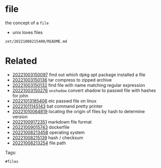 # file

the concept of a `file`

- unix loves files

` zet/20221008215400/README.md `

# Related

- [20221003150097](/zet/20221003150097/README.md) find out which dpkg apt package installed a file
- [20221003150136](/zet/20221003150136/README.md) tar compress to zipped archive
- [20221003150132](/zet/20221003150132/README.md) find file with name matching regular expression
- [20221003150276](/zet/20221003150276/README.md) `unshadow` convert shadow to passwd file with hashes for john
- [20221013185406](/zet/20221013185406/README.md) etc passwd file on linux
- [20221011145143](/zet/20221011145143/README.md) bat command pretty printer
- [20221010064819](/zet/20221010064819/README.md) locating the origin of files by hash to determine version
- [20221009172351](/zet/20221009172351/README.md) markdown file format
- [20221009015743](/zet/20221009015743/README.md) dockerfile
- [20221008213458](/zet/20221008213458/README.md) operating system
- [20221008215139](/zet/20221008215139/README.md) hash / checksum
- [20221008213254](/zet/20221008213254/README.md) file path

Tags:

    #files
